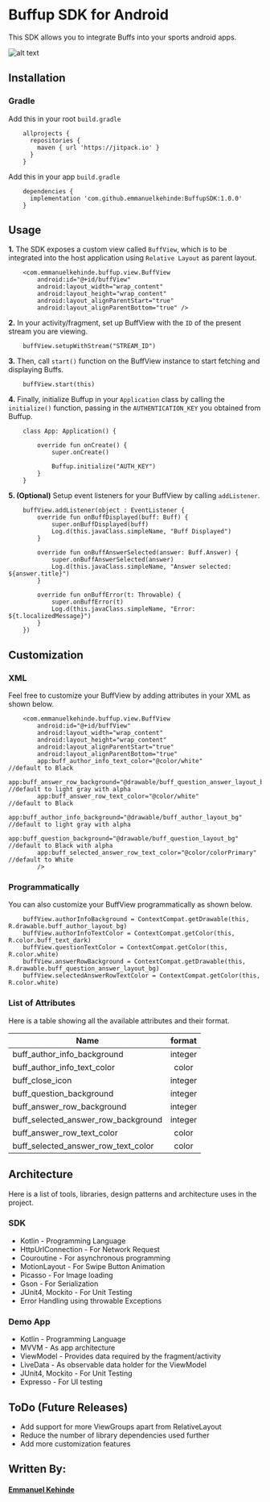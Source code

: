# Buffup SDK for Android

This SDK allows you to integrate Buffs into your sports android apps.

![alt text][demo]

[demo]: https://github.com/emmanuelkehinde/BuffupSDK/blob/master/buffup-sdk-screencast.gif "Buffup SDK Demo"

## Installation

### Gradle

Add this in your root `build.gradle`
>
        allprojects {
          repositories {
            maven { url 'https://jitpack.io' }
          }
        }

Add this in your app `build.gradle`
>
        dependencies {
          implementation 'com.github.emmanuelkehinde:BuffupSDK:1.0.0'
        }

## Usage

**1.** The SDK exposes a custom view called `BuffView`, which is to be
integrated into the host application using `Relative Layout` as parent
layout.

>
        <com.emmanuelkehinde.buffup.view.BuffView
            android:id="@+id/buffView"    
            android:layout_width="wrap_content"
            android:layout_height="wrap_content"
            android:layout_alignParentStart="true"
            android:layout_alignParentBottom="true" />

**2.** In your activity/fragment, set up BuffView with the `ID` of the
present stream you are viewing.

>
        buffView.setupWithStream("STREAM_ID")

**3.** Then, call `start()` function on the BuffView instance to start
fetching and displaying Buffs.

>
        buffView.start(this)

**4.** Finally, initialize Buffup in your `Application` class by calling
the `initialize()` function, passing in the `AUTHENTICATION_KEY` you
obtained from Buffup.

>
        class App: Application() {

            override fun onCreate() {
                super.onCreate()
                
                Buffup.initialize("AUTH_KEY")
            }
        }

**5. (Optional)** Setup event listeners for your BuffView by calling
`addListener`.

>
        buffView.addListener(object : EventListener {
            override fun onBuffDisplayed(buff: Buff) {
                super.onBuffDisplayed(buff)
                Log.d(this.javaClass.simpleName, "Buff Displayed")
            }

            override fun onBuffAnswerSelected(answer: Buff.Answer) {
                super.onBuffAnswerSelected(answer)
                Log.d(this.javaClass.simpleName, "Answer selected: ${answer.title}")            
            }

            override fun onBuffError(t: Throwable) {
                super.onBuffError(t)
                Log.d(this.javaClass.simpleName, "Error: ${t.localizedMessage}")                        
            }
        })

## Customization

### XML

Feel free to customize your BuffView by adding attributes in your XML as
shown below.

>
        <com.emmanuelkehinde.buffup.view.BuffView
            android:id="@+id/buffView"    
            android:layout_width="wrap_content"
            android:layout_height="wrap_content"
            android:layout_alignParentStart="true"
            android:layout_alignParentBottom="true"
            app:buff_author_info_text_color="@color/white"                              //default to Black
            app:buff_answer_row_background="@drawable/buff_question_answer_layout_bg"   //default to light gray with alpha
            app:buff_answer_row_text_color="@color/white"                               //default to Black 
            app:buff_author_info_background="@drawable/buff_author_layout_bg"           //default to light gray with alpha
            app:buff_question_background="@drawable/buff_question_layout_bg"            //default to Black with alpha
            app:buff_selected_answer_row_text_color="@color/colorPrimary"               //default to White
            />

### Programmatically

You can also customize your BuffView programmatically as shown below.

>
        buffView.authorInfoBackground = ContextCompat.getDrawable(this, R.drawable.buff_author_layout_bg)
        buffView.authorInfoTextColor = ContextCompat.getColor(this, R.color.buff_text_dark) 
        buffView.questionTextColor = ContextCompat.getColor(this, R.color.white) 
        buffView.answerRowBackground = ContextCompat.getDrawable(this, R.drawable.buff_question_answer_layout_bg)
        buffView.selectedAnswerRowTextColor = ContextCompat.getColor(this, R.color.white) 

### List of Attributes

Here is a table showing all the available attributes and their format.

| Name                                         | format        |
| ---------------------------------------------|:-------------:|
| buff_author_info_background                  | integer       |
| buff_author_info_text_color                  | color         |
| buff_close_icon                              | integer       |
| buff_question_background                     | integer       |
| buff_answer_row_background                   | integer       |
| buff_selected_answer_row_background          | integer       |
| buff_answer_row_text_color                   | color         |
| buff_selected_answer_row_text_color          | color         |


## Architecture

Here is a list of tools, libraries, design patterns and architecture
uses in the project.

### SDK

* Kotlin - Programming Language
* HttpUrlConnection - For Network Request
* Couroutine - For asynchronous programming
* MotionLayout - For Swipe Button Animation
* Picasso - For Image loading
* Gson - For Serialization
* JUnit4, Mockito  - For Unit Testing
* Error Handling using throwable Exceptions

### Demo App

* Kotlin - Programming Language
* MVVM - As app architecture
* ViewModel - Provides data required by the fragment/activity
* LiveData - As observable data holder for the ViewModel
* JUnit4, Mockito  - For Unit Testing
* Expresso - For UI testing

## ToDo (Future Releases)

* Add support for more ViewGroups apart from RelativeLayout
* Reduce the number of library dependencies used further
* Add more customization features

## Written By:

####  [Emmanuel Kehinde](https://github.com/emmanuelkehinde)
